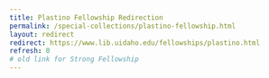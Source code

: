 ```yaml
---
title: Plastino Fellowship Redirection
permalink: /special-collections/plastino-fellowship.html
layout: redirect
redirect: https://www.lib.uidaho.edu/fellowships/plastino.html
refresh: 0
# old link for Strong Fellowship
---
```

